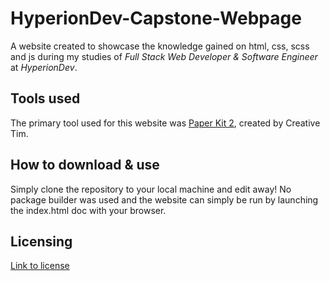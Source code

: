 # HyperionDev-Capstone-Webpage
A website created to showcase the knowledge gained on html, css, scss and js during my studies of _Full Stack Web Developer & Software Engineer_ at _HyperionDev_.

## Tools used
The primary tool used for this website was [Paper Kit 2](https://demos.creative-tim.com/paper-kit-2/index.html), created by Creative Tim.

## How to download & use
Simply clone the repository to your local machine and edit away! No package builder was used and the website can simply be run by launching the index.html doc with your browser.

## Licensing
[Link to license](https://github.com/creativetimofficial/paper-kit-2/blob/bootstrap4-development/LICENSE)
